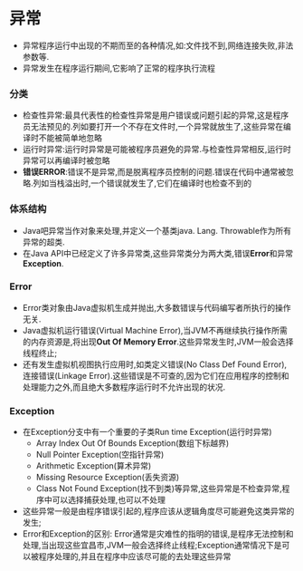 # 异常

- 异常程序运行中出现的不期而至的各种情况,如:文件找不到,网络连接失败,非法参数等.
- 异常发生在程序运行期间,它影响了正常的程序执行流程



### 分类

- 检查性异常:最具代表性的检查性异常是用户错误或问题引起的异常,这是程序员无法预见的.列如要打开一个不存在文件时,一个异常就放生了,这些异常在编译时不能被简单地忽略
- 运行时异常:运行时异常是可能被程序员避免的异常.与检查性异常相反,运行时异常可以再编译时被忽略
- **错误ERROR**:错误不是异常,而是脱离程序员控制的问题.错误在代码中通常被忽略.列如当栈溢出时,一个错误就发生了,它们在编译时也检查不到的



### 体系结构

- Java吧异常当作对象来处理,并定义一个基类java. Lang. Throwable作为所有异常的超类.
- 在Java API中已经定义了许多异常类,这些异常类分为两大类,错误**Error**和异常**Exception**.



### Error

- Error类对象由Java虚拟机生成并抛出,大多数错误与代码编写者所执行的操作无关.
- Java虚拟机运行错误(Virtual Machine Error),当JVM不再继续执行操作所需的内存资源是,将出现**Out Of Memory Error**.这些异常发生时,JVM一般会选择线程终止;
- 还有发生虚拟机视图执行应用时,如类定义错误(No Class Def Found Error),连接错误(Linkage Error).这些错误是不可查的,因为它们在应用程序的控制和处理能力之外,而且绝大多数程序运行时不允许出现的状况.



### Exception

- 在Exception分支中有一个重要的子类Run time Exception(运行时异常)
  - Array Index Out Of Bounds Exception(数组下标越界)
  - Null Pointer Exception(空指针异常)
  - Arithmetic Exception(算术异常)
  - Missing Resource Exception(丢失资源)
  - Class Not Found Exception(找不到类)等异常,这些异常是不检查异常,程序中可以选择捕获处理,也可以不处理
- 这些异常一般是由程序错误引起的,程序应该从逻辑角度尽可能避免这类异常的发生;
- Error和Exception的区别: Error通常是灾难性的指明的错误,是程序无法控制和处理,当出现这些宜昌市,JVM一般会选择终止线程;Exception通常情况下是可以被程序处理的,并且在程序中应该尽可能的去处理这些异常